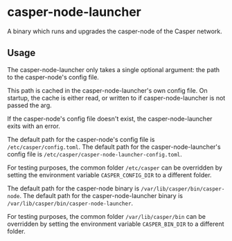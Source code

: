 # casper-node-launcher

A binary which runs and upgrades the casper-node of the Casper network.

## Usage

The casper-node-launcher only takes a single optional argument: the path to the casper-node's config file.

This path is cached in the casper-node-launcher's own config file.  On startup, the cache is either read, or written to
if casper-node-launcher is not passed the arg.

If the casper-node's config file doesn't exist, the casper-node-launcher exits with an error.

The default path for the casper-node's config file is `/etc/casper/config.toml`.  The default path for the
casper-node-launcher's config file is `/etc/casper/casper-node-launcher-config.toml`.

For testing purposes, the common folder `/etc/casper` can be overridden by setting the environment variable
`CASPER_CONFIG_DIR` to a different folder.

The default path for the casper-node binary is `/var/lib/casper/bin/casper-node`.  The default path for the
casper-node-launcher binary is `/var/lib/casper/bin/casper-node-launcher`.

For testing purposes, the common folder `/var/lib/casper/bin` can be overridden by setting the environment variable
`CASPER_BIN_DIR` to a different folder.
